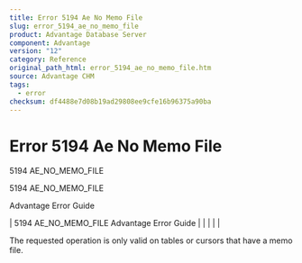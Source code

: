 ```yaml
---
title: Error 5194 Ae No Memo File
slug: error_5194_ae_no_memo_file
product: Advantage Database Server
component: Advantage
version: "12"
category: Reference
original_path_html: error_5194_ae_no_memo_file.htm
source: Advantage CHM
tags:
  - error
checksum: df4488e7d08b19ad29808ee9cfe16b96375a90ba
---
```


# Error 5194 Ae No Memo File

5194 AE\_NO\_MEMO\_FILE

5194 AE\_NO\_MEMO\_FILE

Advantage Error Guide

| 5194 AE\_NO\_MEMO\_FILE  Advantage Error Guide |  |  |  |  |

The requested operation is only valid on tables or cursors that have a memo file.
